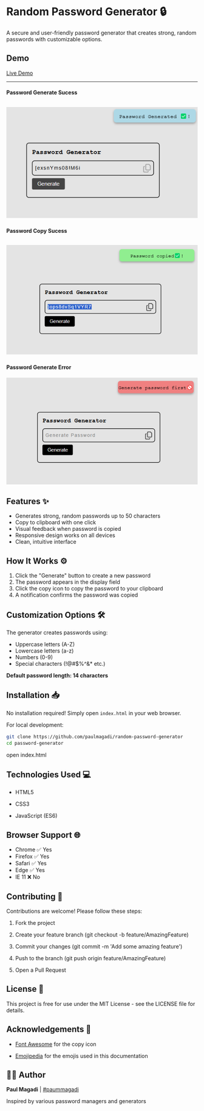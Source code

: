 # Random Password Generator 🔒

A secure and user-friendly password generator that creates strong, random passwords with customizable options.
## Demo
[Live Demo](https://paulmagadi.gihub.io/random-password-generator/)

---
#### Password Generate Sucess
![Password Generate Sucess](pass-generate-success.png) 
---
#### Password Copy Sucess
![Password Copy Sucess](pass-copy-success.png) 
---
#### Password Generate Error
![Password Generate Error](pass-generate-error.png) 

## Features ✨

- Generates strong, random passwords up to 50 characters
- Copy to clipboard with one click
- Visual feedback when password is copied
- Responsive design works on all devices
- Clean, intuitive interface

## How It Works ⚙️

1. Click the "Generate" button to create a new password
2. The password appears in the display field
3. Click the copy icon to copy the password to your clipboard
4. A notification confirms the password was copied

## Customization Options 🛠️

The generator creates passwords using:
- Uppercase letters (A-Z)
- Lowercase letters (a-z)
- Numbers (0-9)
- Special characters (!@#$%^&* etc.)

**Default password length: 14 characters**

## Installation 📥

No installation required! Simply open `index.html` in your web browser.

For local development:

```bash
git clone https://github.com/paulmagadi/random-password-generator
cd password-generator
```

open index.html

## Technologies Used 💻
- HTML5

- CSS3

- JavaScript (ES6)

## Browser Support 🌐
- Chrome	✅ Yes
- Firefox	✅ Yes
- Safari	✅ Yes
- Edge	✅ Yes
- IE 11	❌ No

## Contributing 🤝
Contributions are welcome! Please follow these steps:

1. Fork the project

2. Create your feature branch (git checkout -b feature/AmazingFeature)

3. Commit your changes (git commit -m 'Add some amazing feature')

4. Push to the branch (git push origin feature/AmazingFeature)

5. Open a Pull Request

## License 📜
This project is free for use under the MIT License - see the LICENSE file for details.

## Acknowledgements 🙏
- [Font Awesome](https://fontawesome.com/) for the copy icon

- [Emojipedia](emojipedia.org) for the emojis used in this documentation

## 🙋‍♂️ Author
**Paul Magadi** | [#paummagadi](https://github.com/paulmagadi)


Inspired by various password managers and generators

